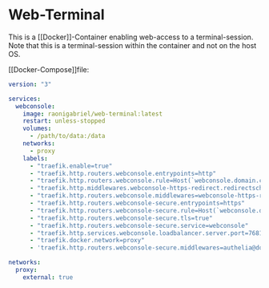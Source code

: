 # Web-Terminal

This is a [[Docker]]-Container enabling web-access to a terminal-session. Note that this is a terminal-session within the container and not on the host OS.

[[Docker-Compose]]file:
```yml
version: "3"

services:
  webconsole:
    image: raonigabriel/web-terminal:latest
    restart: unless-stopped
    volumes:
      - /path/to/data:/data
    networks:
      - proxy
    labels:
      - "traefik.enable=true"
      - "traefik.http.routers.webconsole.entrypoints=http"
      - "traefik.http.routers.webconsole.rule=Host(`webconsole.domain.com`)"
      - "traefik.http.middlewares.webconsole-https-redirect.redirectscheme.scheme=https"
      - "traefik.http.routers.webconsole.middlewares=webconsole-https-redirect"
      - "traefik.http.routers.webconsole-secure.entrypoints=https"
      - "traefik.http.routers.webconsole-secure.rule=Host(`webconsole.domain.com`)"
      - "traefik.http.routers.webconsole-secure.tls=true"
      - "traefik.http.routers.webconsole-secure.service=webconsole"
      - "traefik.http.services.webconsole.loadbalancer.server.port=7681"
      - "traefik.docker.network=proxy"
      - 'traefik.http.routers.webconsole-secure.middlewares=authelia@docker'

networks:
  proxy:
    external: true
```
